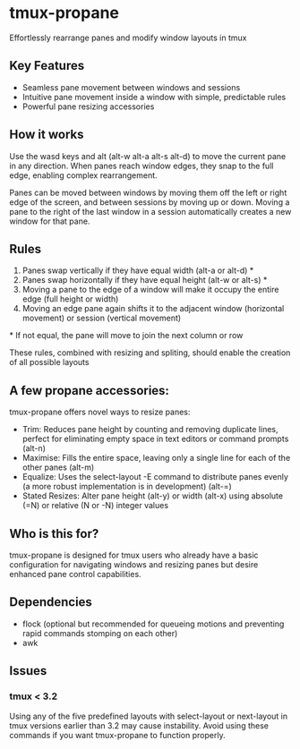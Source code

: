 # tmux-propane 

Effortlessly rearrange panes and modify window layouts in tmux

## Key Features
- Seamless pane movement between windows and sessions
- Intuitive pane movement inside a window with simple, predictable rules
- Powerful pane resizing accessories

<!-- ## Demos (asciinema/gifs) -->

<!-- Move a pane between columns -->

<!-- Move a pane between windows -->

<!-- Trim vim instinces -->

<!-- Toggle between column panes -->

## How it works
Use the wasd keys and alt (alt-w alt-a alt-s alt-d) to move the current pane in any direction. When panes reach window edges, they snap to the full edge, enabling complex rearrangement.

Panes can be moved between windows by moving them off the left or right edge of the screen, and between sessions by moving up or down. Moving a pane to the right of the last window in a session automatically creates a new window for that pane.

## Rules
1. Panes swap vertically if they have equal width (alt-a or alt-d) *
2. Panes swap horizontally if they have equal height (alt-w or alt-s) *
3. Moving a pane to the edge of a window will make it occupy the entire edge (full height or width)
4. Moving an edge pane again shifts it to the adjacent window (horizontal movement) or session (vertical movement)

\* If not equal, the pane will move to join the next column or row

These rules, combined with resizing and spliting, should enable the creation of all possible layouts


## A few propane accessories:
tmux-propane offers novel ways to resize panes:

- Trim: Reduces pane height by counting and removing duplicate lines, perfect for eliminating empty space in text editors or command prompts (alt-n)
- Maximise: Fills the entire space, leaving only a single line for each of the other panes (alt-m)
- Equalize: Uses the select-layout -E command to distribute panes evenly (a more robust implementation is in development) (alt-=)
- Stated Resizes: Alter pane height (alt-y) or width (alt-x) using absolute (=N) or relative (N or -N) integer values

## Who is this for?
tmux-propane is designed for tmux users who already have a basic configuration for navigating windows and resizing panes but desire enhanced pane control capabilities.

## Dependencies
- flock (optional but recommended for queueing motions and preventing rapid commands stomping on each other)
- awk

## Issues

### tmux < 3.2
Using any of the five predefined layouts with select-layout or next-layout in tmux versions earlier than 3.2 may cause instability. Avoid using these commands if you want tmux-propane to function properly.
